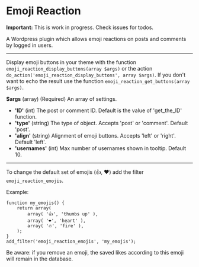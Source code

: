 # Emoji Reaction

**Important:** This is work in progress. Check issues for todos.

A Wordpress plugin which allows emoji reactions on posts and comments by logged in users.

---

Display emoji buttons in your theme with the function `emoji_reaction_display_buttons(array $args)` or the action `do_action('emoji_reaction_display_buttons', array $args)`.
If you don't want to echo the result use the function `emoji_reaction_get_buttons(array $args)`.

**$args**
(array) (Required) An array of settings.

- **'ID'** (int) The post or comment ID. Default is the value of 'get_the_ID' function.
- **'type'** (string) The type of object. Accepts 'post' or 'comment'. Default 'post'.
- **'align'** (string) Alignment of emoji buttons. Accepts 'left' or 'right'. Default 'left'.
- **'usernames'** (int) Max number of usernames shown in tooltip. Default 10.

---

To change the default set of emojis (👍, ❤️) add the filter `emoji_reaction_emojis`.

Example:

```
function my_emojis() {
	return array(
		array( '👍', 'thumbs up' ),
		array( '❤️', 'heart' ),
		array( '🔥', 'fire' ),
	);
}
add_filter('emoji_reaction_emojis', 'my_emojis');
```

Be aware: if you remove an emoji, the saved likes according to this emoji will remain in the database.



